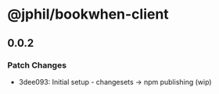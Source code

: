 # @jphil/bookwhen-client

## 0.0.2

### Patch Changes

- 3dee093: Initial setup - changesets -> npm publishing (wip)
